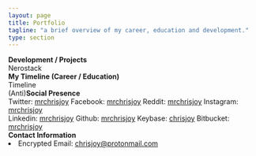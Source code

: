 ```yaml
---
layout: page
title: Portfolio
tagline: "a brief overview of my career, education and development."
type: section
---
```





<div class="manual-post">
  <div class="manual manual-title">
    <i class="fa fa-cube fa-lg" aria-hidden="true"></i>
    <strong>Development / Projects</strong>
  </div>
  <div class="portfolio-content">
    Nerostack
  </div>
</div>

<div class="manual-post">
  <div class="manual manual-title">
    <i class="fa fa-clock-o fa-lg" aria-hidden="true"></i>
    <strong>My Timeline (Career / Education)</strong>
  </div>
  <div class="portfolio-content">
    Timeline
  </div>
</div>


<div class="manual-post">
  <div class="manual manual-title">
    <i class="fa fa-user fa-lg" aria-hidden="true"></i>
    <span>(Anti)</span><strong>Social Presence</strong>
  </div>
  <div class="portfolio-content">
    <i class="fa fa-twitter" aria-hidden="true"></i> Twitter: <a href="https://twitter.com/mrchrisjoy" target="_blank">mrchrisjoy</a>
    <i class="fa fa-facebook" aria-hidden="true"></i> Facebook: <a href="https://facebook.com/mrchrisjoy" target="_blank">mrchrisjoy</a>
    <i class="fa fa-reddit" aria-hidden="true"></i> Reddit: <a href="https://reddit.com/u/mrchrisjoy" target="_blank">mrchrisjoy</a>
    <i class="fa fa-instagram" aria-hidden="true"></i> Instagram: <a href="https://instagram.com/mrchrisjoy" target="_blank">mrchrisjoy</a>
    <br><i class="fa fa-linkedin" aria-hidden="true"></i> Linkedin: <a href="https://linkedin.com/in/mrchrisjoy" target="_blank">mrchrisjoy</a>
    <i class="fa fa-github" aria-hidden="true"></i> Github: <a href="https://github.com/mrchrisjoy" target="_blank">mrchrisjoy</a>
    <i class="fa fa-key" aria-hidden="true"></i> Keybase: <a href="https://keybase.io/chrisjoy" target="_blank">chrisjoy</a>
    <i class="fa fa-bitbucket" aria-hidden="true"></i> Bitbucket: <a href="https://bitbucket.org/mrchrisjoy" target="_blank">mrchrisjoy</a>
  </div>
</div>


<div class="manual-post">
  <div class="manual manual-title">
    <i class="fa fa-at fa-lg" aria-hidden="true"></i>
    <strong>Contact Information</strong>
  </div>
  <div class="portfolio-content">
    <li><i class="fa fa-envelope" aria-hidden="true"></i> Encrypted Email: <a href="mailto:chrisjoy@protonmail.com" target="_top">chrisjoy@protonmail.com</a></li>
  </div>
</div>
